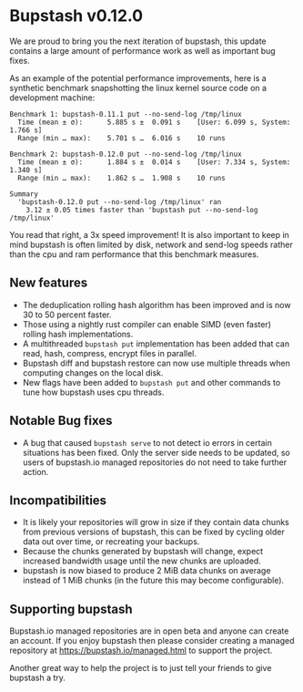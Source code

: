 # Bupstash v0.12.0

We are proud to bring you the next iteration of bupstash, this update contains a large amount of
performance work as well as important bug fixes.

As an example of the potential performance improvements, here is a synthetic benchmark snapshotting the linux
kernel source code on a development machine:

```
Benchmark 1: bupstash-0.11.1 put --no-send-log /tmp/linux
  Time (mean ± σ):      5.885 s ±  0.091 s    [User: 6.099 s, System: 1.766 s]
  Range (min … max):    5.701 s …  6.016 s    10 runs
 
Benchmark 2: bupstash-0.12.0 put --no-send-log /tmp/linux
  Time (mean ± σ):      1.884 s ±  0.014 s    [User: 7.334 s, System: 1.340 s]
  Range (min … max):    1.862 s …  1.908 s    10 runs
 
Summary
  'bupstash-0.12.0 put --no-send-log /tmp/linux' ran
    3.12 ± 0.05 times faster than 'bupstash put --no-send-log /tmp/linux'
```

You read that right, a 3x speed improvement! It is also important to keep in mind bupstash is often limited
by disk, network and send-log speeds rather than the cpu and ram performance that this benchmark measures.

## New features

- The deduplication rolling hash algorithm has been improved and is now 30 to 50 percent faster.
- Those using a nightly rust compiler can enable SIMD (even faster) rolling hash implementations.
- A multithreaded `bupstash put` implementation has been added that can read, hash, compress, encrypt files in parallel.
- Bupstash diff and bupstash restore can now use multiple threads when computing changes on the local disk.
- New flags have been added to `bupstash put` and other commands to tune how bupstash uses cpu threads.

## Notable Bug fixes

- A bug that caused `bupstash serve` to not detect io errors in certain situations has been fixed.
  Only the server side needs to be updated, so users of bupstash.io managed repositories do not need to take
  further action.

## Incompatibilities

- It is likely your repositories will grow in size if they contain data chunks from previous
  versions of bupstash, this can be fixed by cycling older data out over time, or recreating your backups.
- Because the chunks generated by bupstash will change, expect increased bandwidth usage until
  the new chunks are uploaded.
- bupstash is now biased to produce 2 MiB data chunks on average instead of 1 MiB chunks (in the future this  may become configurable).

## Supporting bupstash

Bupstash.io managed repositories are in open beta and anyone can create an account.
If you enjoy bupstash then please consider creating a managed repository at https://bupstash.io/managed.html
to support the project.

Another great way to help the project is to just tell your friends to give bupstash a try.